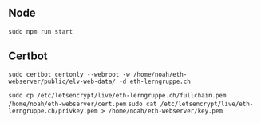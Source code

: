 ## Node

`sudo npm run start`

## Certbot

`sudo certbot certonly --webroot -w /home/noah/eth-webserver/public/elv-web-data/ -d eth-lerngruppe.ch`

`sudo cp /etc/letsencrypt/live/eth-lerngruppe.ch/fullchain.pem /home/noah/eth-webserver/cert.pem`
`sudo cat /etc/letsencrypt/live/eth-lerngruppe.ch/privkey.pem > /home/noah/eth-webserver/key.pem`
